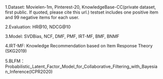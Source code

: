 1.Dataset: Movielen-1m, Pinterest-20, KnowledgeBase-CC(private dataset, first public. If quoted, please cite this url.)
           testset includes one positive item and 99 negative items for each user.
           
2.Evaluation: HR@10, NDCG@10

3.Model: SVDBias, NCF, DMF, PMF, IRT-MF, BMF, BNMF

4.IRT-MF: Knowledge Recommendation based on Item Response Theory (SKG2019)

5.BLFM：Probabilistic_Latent_Factor_Model_for_Collaborative_Filtering_with_Bayesian_Inference(ICPR2020)
